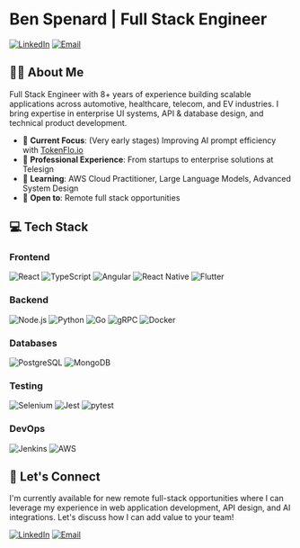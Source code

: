 # Ben Spenard | Full Stack Engineer

[![LinkedIn](https://img.shields.io/badge/LinkedIn-0077B5?style=for-the-badge&logo=linkedin&logoColor=white)](https://linkedin.com/in/spenard)
[![Email](https://img.shields.io/badge/Email-D14836?style=for-the-badge&logo=gmail&logoColor=white)](mailto:bdspen@gmail.com)

## 👨‍💻 About Me

Full Stack Engineer with 8+ years of experience building scalable applications across automotive, healthcare, telecom, and EV industries. I bring expertise in enterprise UI systems, API & database design, and technical product development.

- 🌟 **Current Focus**: (Very early stages) Improving AI prompt efficiency with [TokenFlo.io](https://tokenflo.io)
- 🔭 **Professional Experience**: From startups to enterprise solutions at Telesign
- 🌱 **Learning**: AWS Cloud Practitioner, Large Language Models, Advanced System Design
- 💼 **Open to**: Remote full stack opportunities

## 💻 Tech Stack

### Frontend
![React](https://img.shields.io/badge/React-20232A?style=for-the-badge&logo=react&logoColor=61DAFB)
![TypeScript](https://img.shields.io/badge/TypeScript-007ACC?style=for-the-badge&logo=typescript&logoColor=white)
![Angular](https://img.shields.io/badge/Angular-DD0031?style=for-the-badge&logo=angular&logoColor=white)
![React Native](https://img.shields.io/badge/React_Native-20232A?style=for-the-badge&logo=react&logoColor=61DAFB)
![Flutter](https://img.shields.io/badge/Flutter-02569B?style=for-the-badge&logo=flutter&logoColor=white)

### Backend
![Node.js](https://img.shields.io/badge/Node.js-339933?style=for-the-badge&logo=nodedotjs&logoColor=white)
![Python](https://img.shields.io/badge/Python-FFD43B?style=for-the-badge&logo=python&logoColor=blue)
![Go](https://img.shields.io/badge/Go-00ADD8?style=for-the-badge&logo=go&logoColor=white)
![gRPC](https://img.shields.io/badge/gRPC-4285F4?style=for-the-badge&logo=google&logoColor=white)
![Docker](https://img.shields.io/badge/Docker-2CA5E0?style=for-the-badge&logo=docker&logoColor=white)

### Databases
![PostgreSQL](https://img.shields.io/badge/PostgreSQL-316192?style=for-the-badge&logo=postgresql&logoColor=white)
![MongoDB](https://img.shields.io/badge/MongoDB-4EA94B?style=for-the-badge&logo=mongodb&logoColor=white)

### Testing
![Selenium](https://img.shields.io/badge/Selenium-43B02A?style=for-the-badge&logo=Selenium&logoColor=white)
![Jest](https://img.shields.io/badge/Jest-C21325?style=for-the-badge&logo=jest&logoColor=white)
![pytest](https://img.shields.io/badge/pytest-0A9EDC?style=for-the-badge&logo=pytest&logoColor=white)

### DevOps
![Jenkins](https://img.shields.io/badge/Jenkins-D24939?style=for-the-badge&logo=Jenkins&logoColor=white)
![AWS](https://img.shields.io/badge/AWS-FF9900?style=for-the-badge&logo=amazonaws&logoColor=white)

## 🤝 Let's Connect

I'm currently available for new remote full-stack opportunities where I can leverage my experience in web application development, API design, and AI integrations. Let's discuss how I can add value to your team!

[![LinkedIn](https://img.shields.io/badge/connect-%230077B5.svg?&style=for-the-badge&logo=linkedin)](https://linkedin.com/in/spenard)
[![Email](https://img.shields.io/badge/Email-D14836?style=for-the-badge&logo=gmail&logoColor=white)](mailto:bdspen@gmail.com)
